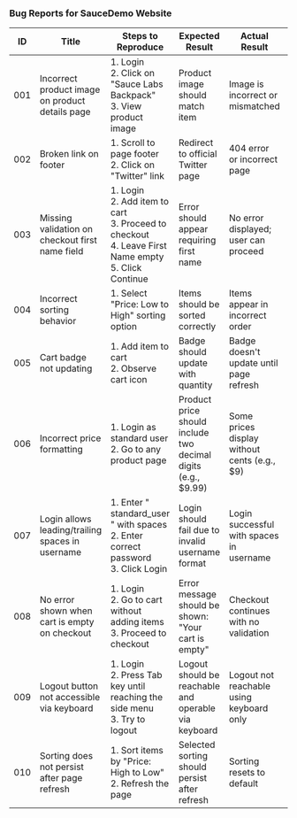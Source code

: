### Bug Reports for SauceDemo Website

| ID  | Title                                             | Steps to Reproduce                                                                 | Expected Result                                           | Actual Result                                              | Severity |
|-----|---------------------------------------------------|-------------------------------------------------------------------------------------|-----------------------------------------------------------|-------------------------------------------------------------|----------|
| 001 | Incorrect product image on product details page   | 1. Login<br>2. Click on "Sauce Labs Backpack"<br>3. View product image              | Product image should match item                           | Image is incorrect or mismatched                            | Medium   |
| 002 | Broken link on footer                             | 1. Scroll to page footer<br>2. Click on "Twitter" link                              | Redirect to official Twitter page                         | 404 error or incorrect page                                 | Low      |
| 003 | Missing validation on checkout first name field   | 1. Login<br>2. Add item to cart<br>3. Proceed to checkout<br>4. Leave First Name empty<br>5. Click Continue | Error should appear requiring first name                 | No error displayed; user can proceed                        | High     |
| 004 | Incorrect sorting behavior                        | 1. Select "Price: Low to High" sorting option                                      | Items should be sorted correctly                          | Items appear in incorrect order                             | Medium   |
| 005 | Cart badge not updating                           | 1. Add item to cart<br>2. Observe cart icon                                        | Badge should update with quantity                         | Badge doesn't update until page refresh                     | High     |
| 006 | Incorrect price formatting                        | 1. Login as standard user<br>2. Go to any product page                             | Product price should include two decimal digits (e.g., $9.99) | Some prices display without cents (e.g., $9)              | Low      |
| 007 | Login allows leading/trailing spaces in username  | 1. Enter " standard_user " with spaces<br>2. Enter correct password<br>3. Click Login | Login should fail due to invalid username format           | Login successful with spaces in username                   | Medium   |
| 008 | No error shown when cart is empty on checkout     | 1. Login<br>2. Go to cart without adding items<br>3. Proceed to checkout           | Error message should be shown: "Your cart is empty"        | Checkout continues with no validation                     | Medium   |
| 009 | Logout button not accessible via keyboard         | 1. Login<br>2. Press Tab key until reaching the side menu<br>3. Try to logout      | Logout should be reachable and operable via keyboard       | Logout not reachable using keyboard only                   | High     |
| 010 | Sorting does not persist after page refresh       | 1. Sort items by "Price: High to Low"<br>2. Refresh the page                        | Selected sorting should persist after refresh              | Sorting resets to default                                  | Medium   |
